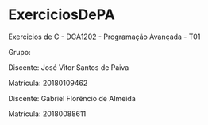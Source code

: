 # ExerciciosDePA
Exercicios de C - DCA1202 - Programação Avançada - T01

Grupo:

Discente: José Vitor Santos de Paiva

Matrícula: 20180109462


Discente: Gabriel Florêncio de Almeida

Matrícula: 20180088611
